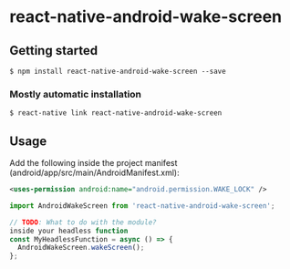 # react-native-android-wake-screen

## Getting started

`$ npm install react-native-android-wake-screen --save`

### Mostly automatic installation

`$ react-native link react-native-android-wake-screen`

## Usage
Add the following inside the project manifest (android/app/src/main/AndroidManifest.xml):
```xml
<uses-permission android:name="android.permission.WAKE_LOCK" />
```

```javascript
import AndroidWakeScreen from 'react-native-android-wake-screen';

// TODO: What to do with the module?
inside your headless function
const MyHeadlessFunction = async () => {
  AndroidWakeScreen.wakeScreen();
};
```
